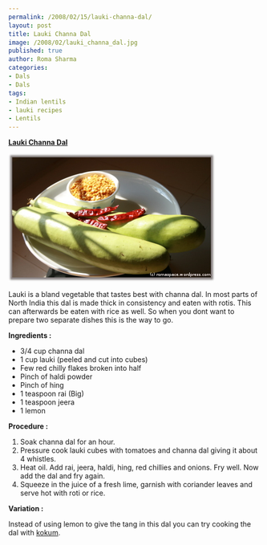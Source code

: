```yaml
--- 
permalink: /2008/02/15/lauki-channa-dal/
layout: post
title: Lauki Channa Dal
image: /2008/02/lauki_channa_dal.jpg
published: true
author: Roma Sharma
categories: 
- Dals
- Dals
tags:
- Indian lentils
- lauki recipes
- Lentils
---
```

<span style="text-decoration:underline;"><strong>Lauki Channa Dal</strong></span>

<a title="lauki_channa_dal.jpg" href="/2008/02/lauki_channa_dal.jpg"><img src="/2008/02/lauki_channa_dal.jpg" alt="lauki_channa_dal.jpg" /></a>

Lauki is a bland vegetable that tastes best with channa dal. In most parts of North India this dal is made thick in consistency and eaten with rotis. This can afterwards be eaten with rice as well. So when you dont want to prepare two separate dishes this is the way to go.

<strong>Ingredients :</strong>
<ul>
	<li>3/4 cup channa dal</li>
	<li>1 cup lauki (peeled and cut into cubes)</li>
	<li>Few red chilly flakes broken into half</li>
	<li>Pinch of haldi powder</li>
	<li>Pinch of hing</li>
	<li>1 teaspoon rai (Big)</li>
	<li>1 teaspoon jeera</li>
	<li>1 lemon</li>
</ul>
<strong>Procedure :</strong>
<ol>
	<li>Soak channa dal for an hour.</li>
	<li>Pressure cook lauki cubes with tomatoes and channa dal giving it about 4 whistles.</li>
	<li>Heat oil. Add rai, jeera, haldi, hing, red chillies and onions. Fry well. Now add the dal and fry again.</li>
	<li>Squeeze in the juice of a fresh lime, garnish with coriander leaves and serve hot with roti or rice.</li>
</ol>
<strong>Variation :</strong>

Instead of using lemon to give the tang in this dal you can try cooking the dal with <a href="http://en.wikipedia.org/wiki/Kokum">kokum</a>.
